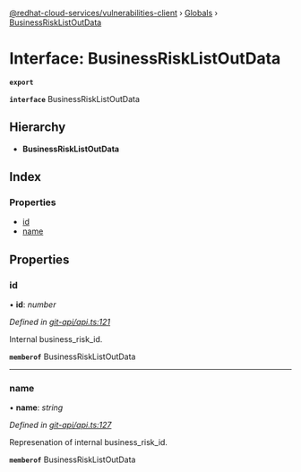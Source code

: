 [@redhat-cloud-services/vulnerabilities-client](../README.md) › [Globals](../globals.md) › [BusinessRiskListOutData](businessrisklistoutdata.md)

# Interface: BusinessRiskListOutData

**`export`** 

**`interface`** BusinessRiskListOutData

## Hierarchy

* **BusinessRiskListOutData**

## Index

### Properties

* [id](businessrisklistoutdata.md#id)
* [name](businessrisklistoutdata.md#name)

## Properties

###  id

• **id**: *number*

*Defined in [git-api/api.ts:121](https://github.com/RedHatInsights/javascript-clients/blob/master/packages/vulnerabilities/git-api/api.ts#L121)*

Internal business_risk_id.

**`memberof`** BusinessRiskListOutData

___

###  name

• **name**: *string*

*Defined in [git-api/api.ts:127](https://github.com/RedHatInsights/javascript-clients/blob/master/packages/vulnerabilities/git-api/api.ts#L127)*

Represenation of internal business_risk_id.

**`memberof`** BusinessRiskListOutData
